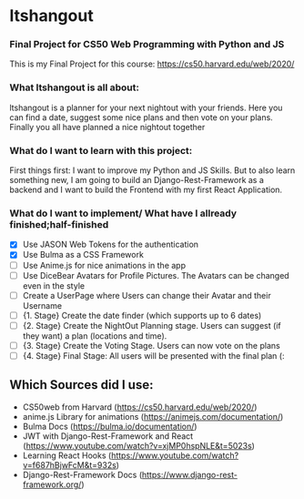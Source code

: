 # ltshangout 
### Final Project for CS50 Web Programming with Python and JS
This is my Final Project for this course: https://cs50.harvard.edu/web/2020/

### What ltshangout is all about:
ltshangout is a planner for your next nightout with your friends. Here you can find a date, suggest some nice plans and then vote on your plans. Finally you all have planned a nice nightout together

### What do I want to learn with this project:
First things first: I want to improve my Python and JS Skills. But to also learn something new, I am going to build an Django-Rest-Framework as a backend and I want to build the Frontend with my first React Application.

### What do I want to implement/ What have I allready finished;half-finished
- [x] Use JASON Web Tokens for the authentication
- [x] Use Bulma as a CSS Framework
- [ ] Use Anime.js for nice animations in the app
- [ ] Use DiceBear Avatars for Profile Pictures. The Avatars can be changed even in the style
- [ ] Create a UserPage where Users can change their Avatar and their Username
- [ ] {1. Stage} Create the date finder (which supports up to 6 dates) 
- [ ] {2. Stage} Create the NightOut Planning stage. Users can suggest (if they want) a plan (locations and time).
- [ ] {3. Stage} Create the Voting Stage. Users can now vote on the plans
- [ ] {4. Stage} Final Stage: All users will be presented with the final plan (:

## Which Sources did I use:
* CS50web from Harvard (https://cs50.harvard.edu/web/2020/) 
* anime.js Library for animations (https://animejs.com/documentation/)
* Bulma Docs (https://bulma.io/documentation/)
* JWT with Django-Rest-Framework and React (https://www.youtube.com/watch?v=xjMP0hspNLE&t=5023s)
* Learning React Hooks (https://www.youtube.com/watch?v=f687hBjwFcM&t=932s)
* Django-Rest-Framework Docs (https://www.django-rest-framework.org/)
